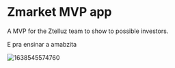 # Zmarket MVP app

A MVP for the Ztelluz team to show to possible investors.

E pra ensinar a amabzita


![1638545574760](https://user-images.githubusercontent.com/61063152/159695951-f10d5b55-97ae-4725-9d03-7f47e5410537.jpeg)
